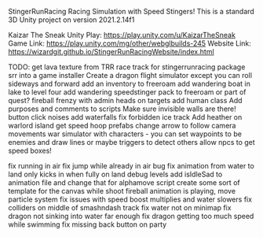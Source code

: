 StingerRunRacing
Racing Simulation with Speed Stingers!
This is a standard 3D Unity project on version 2021.2.14f1

Kaizar The Sneak Unity Play: https://play.unity.com/u/KaizarTheSneak
Game Link: https://play.unity.com/mg/other/webglbuilds-245
Website Link: https://wizardgit.github.io/StingerRunRacingWebsite/index.html

TODO:
get lava texture from TRR race track for stingerrunracing
package srr into a game installer
Create a dragon flight simulator except you can roll sideways and forward
add an inventory to freeroam
add wandering boat in lake to level four
add wandering speedstinger pack to freeroam or part of quest?
fireball frenzy with admin heads on targets
add human class
Add purposes and comments to scripts
Make sure invisible walls are there!
button click noises
add waterfalls
fix forbidden ice track
Add heather on warlord island
get speed hoop prefabs
change arrow to follow camera movements
war simulator with characters - you can set waypoints to be enemies and draw lines or maybe triggers to detect others
allow npcs to get speed boxes!

fix running in air
fix jump while already in air bug
fix animation from water to land only kicks in when fully on land
debug levels
add isIdleSad to animation file and change that for alphamove script 
create some sort of template for the canvas
while shoot fireball animation is playing, move particle system
fix issues with speed boost multiplies and water slowers
fix colliders on middle of smashndash track
fix water not on minimap
fix dragon not sinking into water far enough
fix dragon getting too much speed while swimming
fix missing back button on party